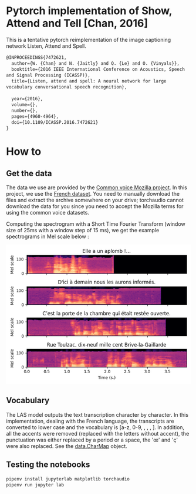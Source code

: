 # Pytorch implementation of Show, Attend and Tell \[Chan, 2016\]

This is a tentative pytorch reimplementation of the image captioning network Listen, Attend and Spell.


```
@INPROCEEDINGS{7472621,
  author={W. {Chan} and N. {Jaitly} and Q. {Le} and O. {Vinyals}},
  booktitle={2016 IEEE International Conference on Acoustics, Speech and Signal Processing (ICASSP)}, 
  title={Listen, attend and spell: A neural network for large vocabulary conversational speech recognition}, 

  year={2016},
  volume={},
  number={},
  pages={4960-4964},
  doi={10.1109/ICASSP.2016.7472621}
}
```

# How to

## Get the data

The data we use are provided by the [Common voice Mozilla project](https://commonvoice.mozilla.org/en). In this project, we use the [French dataset](https://commonvoice.mozilla.org/en/datasets). You need to manually download the files and extract the archive somewhere on your drive; torchaudio cannot download the data for you since you need to accept the Mozilla terms for using the common voice datasets.

Computing the spectrogram with a Short Time Fourier Transform (window size of 25ms with a window step of 15 ms), we get the example spectrograms in Mel scale below :

![Spectrogram](https://raw.githubusercontent.com/jeremyfix/listen-attend-and-spell/main/figs/specro.png)

## Vocabulary

The LAS model outputs the text transcription character by character. In this implementation, dealing with the French language, the transcripts are converted to lower case and the vocabulary is [a-z, 0-9, <space> , <period>, <comma>, <apostrophe>]. In addition, all the accents were removed (replaced with the letters without accent), the punctuation was either replaced by a period or a space, the 'œ' and 'ç' were also replaced. See the [data.CharMap](https://github.com/jeremyfix/listen-attend-and-spell/blob/05dc9aa60055b318625e40cec8141fa1fa69054c/data.py#L37) object. 

## Testing the notebooks

```
pipenv install jupyterlab matplotlib torchaudio
pipenv run jupyter lab
```
